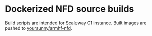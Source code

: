 # Dockerized NFD source builds

Build scripts are intended for Scaleway C1 instance.
Built images are pushed to [yoursunny/armhf-nfd](https://hub.docker.com/r/yoursunny/armhf-nfd/tags/).
